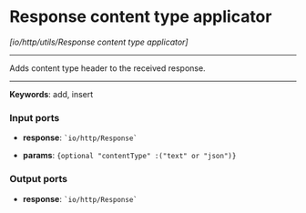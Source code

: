 # Response content type applicator

_[io/http/utils/Response content type applicator]_

---

Adds content type header to the received response.<br>

---

__Keywords__: add, insert

### Input ports

* __response__: `` `io/http/Response` ``


* __params__: ` {optional "contentType" :("text" or "json")} `

### Output ports

* __response__: `` `io/http/Response` ``

